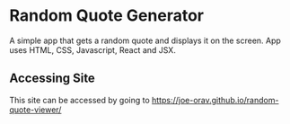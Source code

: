 # Random Quote Generator
A simple app that gets a random quote and displays it on the screen. App uses HTML, CSS, Javascript, React and JSX.

## Accessing Site
This site can be accessed by going to https://joe-orav.github.io/random-quote-viewer/